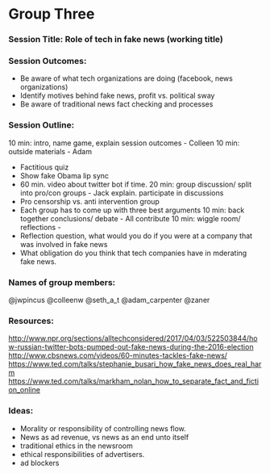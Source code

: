# Group Three

### Session Title: Role of tech in fake news (working title)

### Session Outcomes: 
+ Be aware of what tech organizations are doing (facebook, news organizations)
+ Identify motives behind fake news, profit vs. political sway
+ Be aware of traditional news fact checking and processes


### Session Outline:
10 min: intro, name game, explain session outcomes - Colleen
10 min: outside materials - Adam
+ Factitious quiz
+ Show fake Obama lip sync
+ 60 min. video about twitter bot if time.
20 min: group discussion/ split into pro/con groups - Jack explain. participate in discussions
+ Pro censorship vs. anti intervention group
+ Each group has to come up with three best arguments 
10 min: back together conclusions/ debate - All contribute
10 min: wiggle room/ reflections - 
+ Reflection question, what would you do if you were at a company that was involved in fake news
+ What obligation do you think that tech companies have in mderating fake news.


### Names of group members:
@jwpincus
@colleenw
@seth_a_t
@adam_carpenter
@zaner


### Resources:
http://www.npr.org/sections/alltechconsidered/2017/04/03/522503844/how-russian-twitter-bots-pumped-out-fake-news-during-the-2016-election
http://www.cbsnews.com/videos/60-minutes-tackles-fake-news/
https://www.ted.com/talks/stephanie_busari_how_fake_news_does_real_harm
https://www.ted.com/talks/markham_nolan_how_to_separate_fact_and_fiction_online


### Ideas:
+ Morality or responsibility of controlling news flow.
+ News as ad revenue, vs news as an end unto itself
+ traditional ethics in the newsroom
+ ethical responsibilities of advertisers.
+ ad blockers
